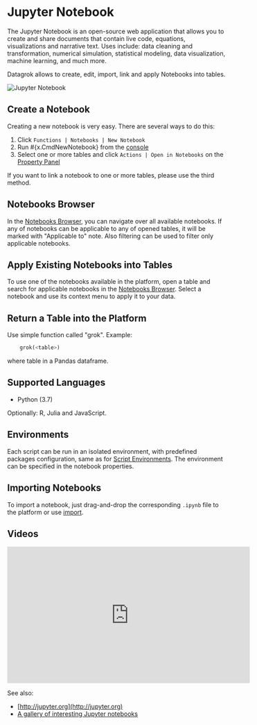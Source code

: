 <!-- TITLE: Jupyter Notebook -->
<!-- SUBTITLE: -->

# Jupyter Notebook

The Jupyter Notebook is an open-source web application that allows you to create and 
share documents that contain live code, equations, visualizations and narrative text. 
Uses include: data cleaning and transformation, numerical simulation, statistical modeling, 
data visualization, machine learning, and much more.

Datagrok allows to create, edit, import, link and apply Notebooks into tables.

![Jupyter Notebook](../uploads/gifs/jupyter-notebooks.gif "Jupyter Notebook")

## Create a Notebook

Creating a new notebook is very easy. There are several ways to do this:

  1. Click `Functions | Notebooks | New Notebook`
  2. Run #{x.CmdNewNotebook} from the [console](../overview/navigation.md#console)
  3. Select one or more tables and click `Actions | Open in Notebooks` on the [Property Panel](../overview/navigation.md#properties)

If you want to link a notebook to one or more tables, please use the third method.

## Notebooks Browser

In the [Notebooks Browser](https://public.datagrok.ai/notebooks), you can navigate over all 
available notebooks. If any of notebooks can be applicable to any of opened tables, it will be marked with 
"Applicable to" note. Also filtering can be used to filter only applicable notebooks.

## Apply Existing Notebooks into Tables

To use one of the notebooks available in the platform, open a table and search for applicable notebooks in the [Notebooks Browser](https://public.datagrok.ai/notebooks). Select a notebook and use its context menu to apply it to your data.

## Return a Table into the Platform

Use simple function called "grok". 
Example:
```python
    grok(<table>)
```
where table in a Pandas dataframe.
  
## Supported Languages

* Python (3.7)

Optionally: R, Julia and JavaScript.

## Environments

Each script can be run in an isolated environment, with predefined packages configuration, same as for 
[Script Environments](scripting.md#Environments). The environment can be specified in the notebook properties. 

## Importing Notebooks

To import a notebook, just drag-and-drop the corresponding `.ipynb` file to the platform or use 
[import](../access/importing-data.md).

## Videos

<iframe width="560" height="315" src="https://www.youtube.com/embed/7MBXWzdC0-I?start=3880" frameborder="0" allow="accelerometer; autoplay; clipboard-write; encrypted-media; gyroscope; picture-in-picture" allowfullscreen></iframe>

See also:

  * [http://jupyter.org](http://jupyter.org)
  * [A gallery of interesting Jupyter notebooks](https://github.com/jupyter/jupyter/wiki/A-gallery-of-interesting-Jupyter-Notebooks#statistics-machine-learning-and-data-science)
